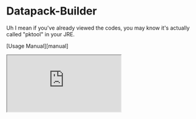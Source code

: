 # Datapack-Builder

Uh I mean if you've already viewed the codes, you may know it's actually called "pktool" in your JRE.

[Usage Manual][manual]

<div>
<iframe src=https://dogeon188.github.io/blog/earthjava"></iframe>
</div>
